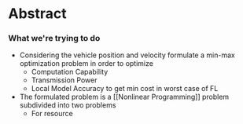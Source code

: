 # Abstract

### What we're trying to do
- Considering the vehicle position and velocity formulate a min-max optimization problem in order to optimize
	- Computation Capability
	- Transmission Power
	- Local Model Accuracy to get min cost in worst case of FL
- The formulated problem is a [[Nonlinear Programming]] problem subdivided into two problems
	- For resource 
